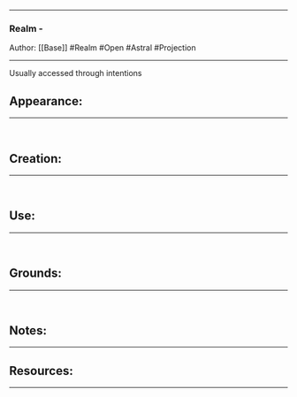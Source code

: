 - - -
### Realm - 
Author: [[Base]]
#Realm #Open #Astral #Projection
- - - 

Usually accessed through intentions
## Appearance:<br>
- - -

<br>

## Creation: <br>
- - -
<br>

## Use:<br>
- - -
<br>

## Grounds:<br>
- - -
<br>

## Notes:<br>
- - - 


## Resources:
- - -
